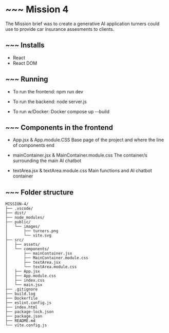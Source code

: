 # ~~~ Mission 4

The Mission brief was to create a generative AI application turners could use to provide car insurance assesments to clients.

## ~~~ Installs

- React
- React DOM

## ~~~ Running

- To run the frontend: npm run dev

- To run the backend: node server.js

- To run w/Docker: Docker compose up --build

## ~~~ Components in the frontend

- App.jsx & App.module.CSS
  Base page of the project and where the line of components end

- mainContainer.jsx & MainContainer.module.css
  The container/s surrounding the main AI chatbot

- textArea.jsx & textArea.module.css
  Main functions and AI chatbot container

## ~~~ Folder structure

```
MISSION-4/
├── .vscode/
├── dist/
├── node_modules/
├── public/
│   └── images/
│       ├── turners.png
│       └── vite.svg
├── src/
│   ├── assets/
│   └── components/
│       ├── mainContainer.jsx
│       ├── MainContainer.module.css
│       ├── textArea.jsx
│       └── textArea.module.css
│   ├── App.jsx
│   ├── App.module.css
│   ├── index.css
│   └── main.jsx
├── .gitignore
├── build.log
├── Dockerfile
├── eslint.config.js
├── index.html
├── package-lock.json
├── package.json
├── README.md
└── vite.config.js
```
